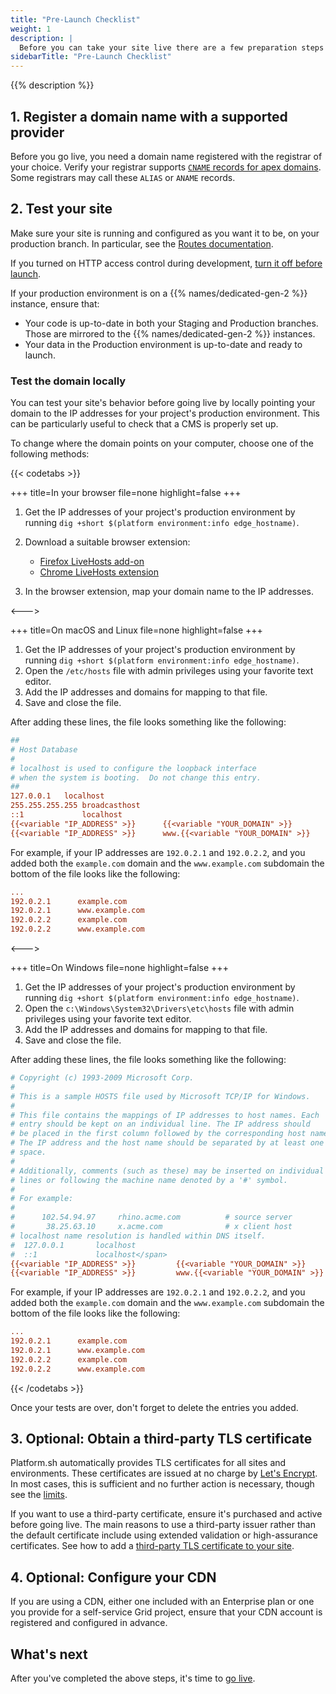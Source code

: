 ```yaml
---
title: "Pre-Launch Checklist"
weight: 1
description: |
  Before you can take your site live there are a few preparation steps to take.
sidebarTitle: "Pre-Launch Checklist"
---
```


{{% description %}}

## 1. Register a domain name with a supported provider

Before you go live, you need a domain name registered with the registrar of your choice.
Verify your registrar supports [`CNAME` records for apex domains](./steps/dns.md#handling-apex-domains).
Some registrars may call these `ALIAS` or `ANAME` records.

## 2. Test your site

Make sure your site is running and configured as you want it to be, on your production branch.
In particular, see the [Routes documentation](../define-routes/_index.md).

If you turned on HTTP access control during development, [turn it off before launch](../administration/web/configure-environment.md#http-access-control).

If your production environment is on a {{% names/dedicated-gen-2 %}} instance, ensure that:

* Your code is up-to-date in both your Staging and Production branches.
  Those are mirrored to the {{% names/dedicated-gen-2 %}} instances.
* Your data in the Production environment is up-to-date and ready to launch.

### Test the domain locally

You can test your site's behavior before going live by locally pointing your domain
to the IP addresses for your project's production environment.
This can be particularly useful to check that a CMS is properly set up.

To change where the domain points on your computer, choose one of the following methods:

{{< codetabs >}}

+++
title=In your browser
file=none
highlight=false
+++

1. Get the IP addresses of your project's production environment by running `dig +short $(platform environment:info edge_hostname)`.
2. Download a suitable browser extension:

    * [Firefox LiveHosts add-on](https://addons.mozilla.org/en-US/firefox/addon/livehosts/)
    * [Chrome LiveHosts extension](https://chrome.google.com/webstore/detail/livehosts/hdpoplemgeaioijkmoebnnjcilfjnjdi)

3. In the browser extension, map your domain name to the IP addresses.

<--->

+++
title=On macOS and Linux
file=none
highlight=false
+++

1. Get the IP addresses of your project's production environment by running `dig +short $(platform environment:info edge_hostname)`.
2. Open the `/etc/hosts` file with admin privileges using your favorite text editor.
3. Add the IP addresses and domains for mapping to that file.
4. Save and close the file.

After adding these lines, the file looks something like the following:

```ini
##
# Host Database
#
# localhost is used to configure the loopback interface
# when the system is booting.  Do not change this entry.
##
127.0.0.1	localhost
255.255.255.255	broadcasthost
::1             localhost
{{<variable "IP_ADDRESS" >}}      {{<variable "YOUR_DOMAIN" >}}
{{<variable "IP_ADDRESS" >}}      www.{{<variable "YOUR_DOMAIN" >}}
```

For example, if your IP addresses are `192.0.2.1` and `192.0.2.2`, and you added both the `example.com` domain and the `www.example.com` subdomain the bottom of the file looks like the following:

```ini {location="/etc/hosts"}
...
192.0.2.1      example.com
192.0.2.1      www.example.com
192.0.2.2      example.com
192.0.2.2      www.example.com
```

<--->

+++
title=On Windows
file=none
highlight=false
+++

1. Get the IP addresses of your project's production environment by running `dig +short $(platform environment:info edge_hostname)`.
2. Open the `c:\Windows\System32\Drivers\etc\hosts` file with admin privileges using your favorite text editor.
3. Add the IP addresses and domains for mapping to that file.
4. Save and close the file.

After adding these lines, the file looks something like the following:

```ini
# Copyright (c) 1993-2009 Microsoft Corp.
#
# This is a sample HOSTS file used by Microsoft TCP/IP for Windows.
#
# This file contains the mappings of IP addresses to host names. Each
# entry should be kept on an individual line. The IP address should
# be placed in the first column followed by the corresponding host name.
# The IP address and the host name should be separated by at least one
# space.
#
# Additionally, comments (such as these) may be inserted on individual
# lines or following the machine name denoted by a '#' symbol.
#
# For example:
#
#      102.54.94.97     rhino.acme.com          # source server
#       38.25.63.10     x.acme.com              # x client host
# localhost name resolution is handled within DNS itself.
#  127.0.0.1       localhost
#  ::1             localhost</span>
{{<variable "IP_ADDRESS" >}}         {{<variable "YOUR_DOMAIN" >}}
{{<variable "IP_ADDRESS" >}}         www.{{<variable "YOUR_DOMAIN" >}}
```

For example, if your IP addresses are `192.0.2.1` and `192.0.2.2`, and you added both the `example.com` domain and the `www.example.com` subdomain the bottom of the file looks like the following:

```ini {location="c:\Windows\System32\Drivers\etc\hosts"}
...
192.0.2.1      example.com
192.0.2.1      www.example.com
192.0.2.2      example.com
192.0.2.2      www.example.com
```

{{< /codetabs >}}

Once your tests are over, don't forget to delete the entries you added.

## 3. Optional: Obtain a third-party TLS certificate

Platform.sh automatically provides TLS certificates for all sites and environments.
These certificates are issued at no charge by [Let's Encrypt](https://letsencrypt.org/).
In most cases, this is sufficient and no further action is necessary, though see the [limits](../define-routes/https.md#limits).

If you want to use a third-party certificate, ensure it's purchased and active before going live.
The main reasons to use a third-party issuer rather than the default certificate include
using extended validation or high-assurance certificates.
See how to add a [third-party TLS certificate to your site](./steps/tls.md).

## 4. Optional: Configure your CDN

If you are using a CDN, either one included with an Enterprise plan or one you provide for a self-service Grid project,
ensure that your CDN account is registered and configured in advance.

## What's next

After you've completed the above steps, it's time to [go live](./steps/_index.md).
